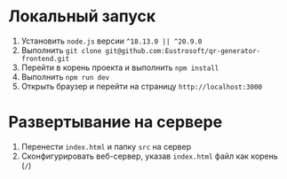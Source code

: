 # Локальный запуск
1. Установить `node.js` версии `^18.13.0 || ^20.9.0`
2. Выполнить `git clone git@github.com:Eustrosoft/qr-generator-frontend.git`
3. Перейти в корень проекта и выполнить `npm install`
4. Выполнить `npm run dev`
5. Открыть браузер и перейти на страницу `http://localhost:3000`

# Развертывание на сервере
1. Перенести `index.html` и папку `src` на сервер
2. Сконфигурировать веб-сервер, указав `index.html` файл как корень (`/`)
